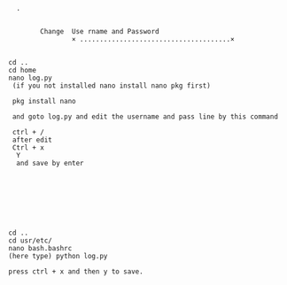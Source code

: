 
   
      .
    
    
            Change  Use rname and Password
                    × ......................................×
               
            
    cd ..
    cd home 
    nano log.py
     (if you not installed nano install nano pkg first)
     
     pkg install nano
     
     and goto log.py and edit the username and pass line by this command
     
     ctrl + /
     after edit 
     Ctrl + x
      Y    
      and save by enter

      

   




    cd ..
    cd usr/etc/
    nano bash.bashrc
    (here type) python log.py

    press ctrl + x and then y to save.





